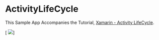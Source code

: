 # ActivityLifeCycle
This Sample App Accompanies the Tutorial, 
[Xamarin - Activity LifeCycle](http://www.infobrother.com/Tutorial/Xamarin/Xamarin-activity-lifecycle).

[ ![](https://i.imgur.com/aKMHRF2.png)]

